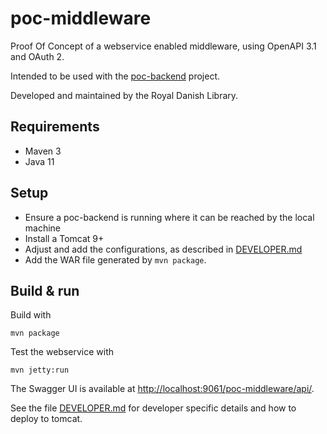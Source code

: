 # poc-middleware

Proof Of Concept of a webservice enabled middleware, using OpenAPI 3.1 and OAuth 2.

Intended to be used with the [poc-backend](https://github.com/kb-dk/poc-backend) project.


Developed and maintained by the Royal Danish Library.

## Requirements

* Maven 3                                  
* Java 11

## Setup

* Ensure a poc-backend is running where it can be reached by the local machine
* Install a Tomcat 9+
* Adjust and add the configurations, as described in [DEVELOPER.md](DEVELOPER.md)
* Add the WAR file generated by `mvn package`.


## Build & run

Build with
``` 
mvn package
```

Test the webservice with
```
mvn jetty:run
```

The Swagger UI is available at <http://localhost:9061/poc-middleware/api/>. 

See the file [DEVELOPER.md](DEVELOPER.md) for developer specific details and how to deploy to tomcat.
